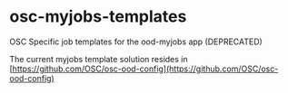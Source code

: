 # osc-myjobs-templates
OSC Specific job templates for the ood-myjobs app (DEPRECATED)

The current myjobs template solution resides in [https://github.com/OSC/osc-ood-config](https://github.com/OSC/osc-ood-config)
